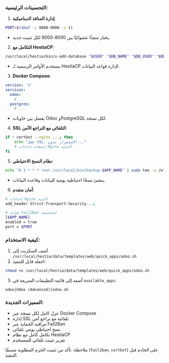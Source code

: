 ### التحسينات الرئيسية:

1. **إدارة المنافذ الديناميكية**:
```bash
PORT=$(shuf -i 8000-9000 -n 1)
```
- يختار منفذًا عشوائيًا بين 8000-9000 لكل تثبيت جديد.

2. **التكامل مع HestiaCP**:
```bash
/usr/local/hestia/bin/v-add-database "$USER" "$DB_NAME" "$DB_USER" "$DB_PASSWORD"
```
- يستخدم الأوامر الرسمية لـ HestiaCP لإدارة قواعد البيانات.

3. **Docker Compose**:
```yaml
version: '3'
services:
  odoo:
    # ...
  postgres:
    # ...
```
- يفصل بين حاويات Odoo وPostgreSQL لكل نسخة.

4. **SSL التلقائي مع التراجع الآمن**:
```bash
if ! certbot --nginx ...; then
    echo "فشل SSL. الاستمرار بدون..."
    # استعادة إعدادات Nginx الأصلية
fi
```

5. **نظام النسخ الاحتياطي**:
```bash
echo "0 3 * * * root /usr/local/bin/backup-$APP_NAME" | sudo tee -a /etc/crontab
```
- ينشئ نسخًا احتياطية يومية للبيانات وقاعدة البيانات.

6. **أمان متقدم**:
```bash
# إعدادات Nginx الأمنية
add_header Strict-Transport-Security...;

# قواعد Fail2Ban المخصصة
[$APP_NAME]
enabled = true
port = $PORT
```

### كيفية الاستخدام:
1. أضف السكربت إلى `/usr/local/hestia/data/templates/web/quick_apps/odoo.sh`
2. اجعله قابل للتنفيذ:
```bash
chmod +x /usr/local/hestia/data/templates/web/quick_apps/odoo.sh
```
3. أضفه إلى قائمة التطبيقات السريعة في `available_apps`:
```
odoo|Odoo (Advanced)|odoo.sh
```

### المميزات الجديدة:
- عزل كامل لكل نسخة عبر Docker Compose
- إدارة SSL تلقائية مع تراجع آمن
- مراقبة الحماية عبر Fail2Ban
- نسخ احتياطي يومي تلقائي
- تكامل كامل مع نظام HestiaCP
- تقرير تثبيت تلقائي للمستخدم

ملاحظة: تأكد من تثبيت الحزم المطلوبة مسبقًا (`fail2ban`, `certbot`) على الخادم قبل التنفيذ.
